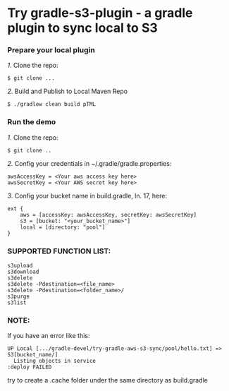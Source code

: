 Try gradle-s3-plugin - a gradle plugin to sync local to S3
======

### Prepare your local plugin
*1*. Clone the repo:
```
$ git clone ...
```
*2*. Build and Publish to Local Maven Repo
```
$ ./gradlew clean build pTML
```

### Run the demo
*1*. Clone the repo:
```
$ git clone ..
```
*2*. Config your credentials in ~/.gradle/gradle.properties:
```
awsAccessKey = <Your aws access key here>
awsSecretKey = <Your AWS secret key here>
```
*3*. Config your bucket name in build.gradle, ln. 17, here:
```
ext {
    aws = [accessKey: awsAccessKey, secretKey: awsSecretKey]
    s3 = [bucket: "<your_bucket_name>"]
    local = [directory: "pool"]
}
```

### SUPPORTED FUNCTION LIST:
```
s3upload
s3download
s3delete
s3delete -Pdestination=<file_name>
s3delete -Pdestination=<folder_name>/
s3purge
s3list
```

### NOTE:
If you have an error like this:
```
UP Local [.../gradle-devel/try-gradle-aws-s3-sync/pool/hello.txt] => S3[bucket_name/]
  Listing objects in service                                              :deploy FAILED
``` 
try to create a .cache folder under the same directory as build.gradle
